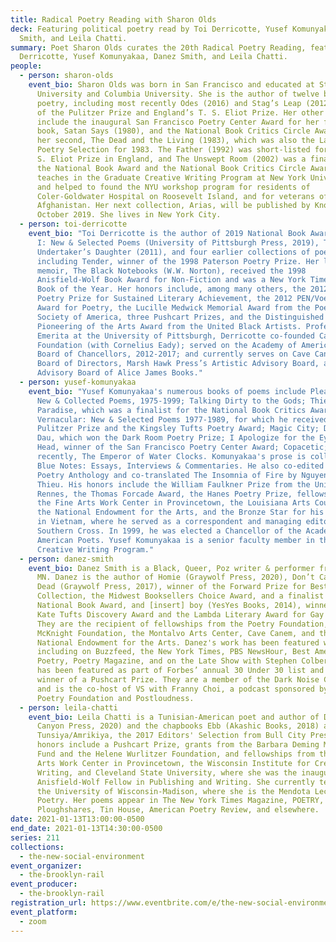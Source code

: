 ```yaml
---
title: Radical Poetry Reading with Sharon Olds
deck: Featuring political poetry read by Toi Derricotte, Yusef Komunyakaa, Danez
  Smith, and Leila Chatti.
summary: Poet Sharon Olds curates the 20th Radical Poetry Reading, featuring Toi
  Derricotte, Yusef Komunyakaa, Danez Smith, and Leila Chatti.
people:
  - person: sharon-olds
    event_bio: Sharon Olds was born in San Francisco and educated at Stanford
      University and Columbia University. She is the author of twelve books of
      poetry, including most recently Odes (2016) and Stag’s Leap (2012), winner
      of the Pulitzer Prize and England’s T. S. Eliot Prize. Her other honors
      include the inaugural San Francisco Poetry Center Award for her first
      book, Satan Says (1980), and the National Book Critics Circle Award for
      her second, The Dead and the Living (1983), which was also the Lamont
      Poetry Selection for 1983. The Father (1992) was short-listed for the T.
      S. Eliot Prize in England, and The Unswept Room (2002) was a finalist for
      the National Book Award and the National Book Critics Circle Award. Olds
      teaches in the Graduate Creative Writing Program at New York University
      and helped to found the NYU workshop program for residents of
      Coler-Goldwater Hospital on Roosevelt Island, and for veterans of Iraq and
      Afghanistan. Her next collection, Arias, will be published by Knopf in
      October 2019. She lives in New York City.
  - person: toi-derricotte
    event_bio: "Toi Derricotte is the author of 2019 National Book Awards Finalist
      I: New & Selected Poems (University of Pittsburgh Press, 2019), The
      Undertaker’s Daughter (2011), and four earlier collections of poetry,
      including Tender, winner of the 1998 Paterson Poetry Prize. Her literary
      memoir, The Black Notebooks (W.W. Norton), received the 1998
      Anisfield-Wolf Book Award for Non-Fiction and was a New York Times Notable
      Book of the Year. Her honors include, among many others, the 2012 Paterson
      Poetry Prize for Sustained Literary Achievement, the 2012 PEN/Voelcker
      Award for Poetry, the Lucille Medwick Memorial Award from the Poetry
      Society of America, three Pushcart Prizes, and the Distinguished
      Pioneering of the Arts Award from the United Black Artists. Professor
      Emerita at the University of Pittsburgh, Derricotte co-founded Cave Canem
      Foundation (with Cornelius Eady); served on the Academy of American Poets’
      Board of Chancellors, 2012-2017; and currently serves on Cave Canem’s
      Board of Directors, Marsh Hawk Press’s Artistic Advisory Board, and the
      Advisory Board of Alice James Books."
  - person: yusef-komunyakaa
    event_bio: "Yusef Komunyakaa's numerous books of poems include Pleasure Dome:
      New & Collected Poems, 1975-1999; Talking Dirty to the Gods; Thieves of
      Paradise, which was a finalist for the National Book Critics Award; Neon
      Vernacular: New & Selected Poems 1977-1989, for which he received the
      Pulitzer Prize and the Kingsley Tufts Poetry Award; Magic City; Dien Cai
      Dau, which won the Dark Room Poetry Prize; I Apologize for the Eyes in My
      Head, winner of the San Francisco Poetry Center Award; Copacetic; and most
      recently, The Emperor of Water Clocks. Komunyakaa's prose is collected in
      Blue Notes: Essays, Interviews & Commentaries. He also co-edited The Jazz
      Poetry Anthology and co-translated The Insomnia of Fire by Nguyen Quang
      Thieu. His honors include the William Faulkner Prize from the Universite
      Rennes, the Thomas Forcade Award, the Hanes Poetry Prize, fellowships from
      the Fine Arts Work Center in Provincetown, the Louisiana Arts Council, and
      the National Endowment for the Arts, and the Bronze Star for his service
      in Vietnam, where he served as a correspondent and managing editor of the
      Southern Cross. In 1999, he was elected a Chancellor of the Academy of
      American Poets. Yusef Komunyakaa is a senior faculty member in the NYU
      Creative Writing Program."
  - person: danez-smith
    event_bio: Danez Smith is a Black, Queer, Poz writer & performer from St. Paul,
      MN. Danez is the author of Homie (Graywolf Press, 2020), Don’t Call Us
      Dead (Graywolf Press, 2017), winner of the Forward Prize for Best
      Collection, the Midwest Booksellers Choice Award, and a finalist for the
      National Book Award, and [insert] boy (YesYes Books, 2014), winner of the
      Kate Tufts Discovery Award and the Lambda Literary Award for Gay Poetry.
      They are the recipient of fellowships from the Poetry Foundation, the
      McKnight Foundation, the Montalvo Arts Center, Cave Canem, and the
      National Endowment for the Arts. Danez's work has been featured widely
      including on Buzzfeed, the New York Times, PBS NewsHour, Best American
      Poetry, Poetry Magazine, and on the Late Show with Stephen Colbert. Danez
      has been featured as part of Forbes’ annual 30 Under 30 list and is the
      winner of a Pushcart Prize. They are a member of the Dark Noise Collective
      and is the co-host of VS with Franny Choi, a podcast sponsored by the
      Poetry Foundation and Postloudness.
  - person: leila-chatti
    event_bio: Leila Chatti is a Tunisian-American poet and author of Deluge (Copper
      Canyon Press, 2020) and the chapbooks Ebb (Akashic Books, 2018) and
      Tunsiya/Amrikiya, the 2017 Editors' Selection from Bull City Press. Her
      honors include a Pushcart Prize, grants from the Barbara Deming Memorial
      Fund and the Helene Wurlitzer Foundation, and fellowships from the Fine
      Arts Work Center in Provincetown, the Wisconsin Institute for Creative
      Writing, and Cleveland State University, where she was the inaugural
      Anisfield-Wolf Fellow in Publishing and Writing. She currently teaches at
      the University of Wisconsin-Madison, where she is the Mendota Lecturer in
      Poetry. Her poems appear in The New York Times Magazine, POETRY,
      Ploughshares, Tin House, American Poetry Review, and elsewhere.
date: 2021-01-13T13:00:00-0500
end_date: 2021-01-13T14:30:00-0500
series: 211
collections:
  - the-new-social-environment
event_organizer:
  - the-brooklyn-rail
event_producer:
  - the-brooklyn-rail
registration_url: https://www.eventbrite.com/e/the-new-social-environment-211-radical-poetry-with-sharon-olds-tickets-135920246115
event_platform:
  - zoom
---
```

